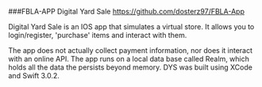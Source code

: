 ###FBLA-APP Digital Yard Sale
<a>https://github.com/dosterz97/FBLA-App</a>

Digital Yard Sale is an IOS app that simulates a virtual store.
It allows you to login/register, 'purchase' items and interact with them.

The app does not actually collect payment information, nor does it interact with an online API.
The app runs on a local data base called Realm, which holds all the data the persists beyond memory.
DYS was built using XCode and Swift 3.0.2.
